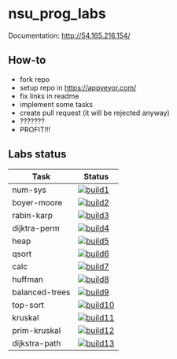# nsu_prog_labs

Documentation: http://54.165.216.154/

## How-to
* fork repo
* setup repo in https://appveyor.com/
* fix links in readme
* implement some tasks
* create pull request (it will be rejected anyway)
* ???????
* PROFIT!!!

## Labs status

|Task          |Status                    |
|--------------|--------------------------|
|num-sys       |[![build1][]][build-link] |
|boyer-moore   |[![build2][]][build-link] |
|rabin-karp    |[![build3][]][build-link] |
|dijktra-perm  |[![build4][]][build-link] |
|heap          |[![build5][]][build-link] |
|qsort         |[![build6][]][build-link] |
|calc          |[![build7][]][build-link] |
|huffman       |[![build8][]][build-link] |
|balanced-trees|[![build9][]][build-link] |
|top-sort      |[![build10][]][build-link]|
|kruskal       |[![build11][]][build-link]|
|prim-kruskal  |[![build12][]][build-link]|
|dijkstra-path |[![build13][]][build-link]|

[build1]: https://appveyor-matrix-badges.herokuapp.com/repos/User-Xolli/nsu-prog-labs/branch/master/1
[build2]: https://appveyor-matrix-badges.herokuapp.com/repos/User-Xolli/nsu-prog-labs/branch/master/2
[build3]: https://appveyor-matrix-badges.herokuapp.com/repos/User-Xolli/nsu-prog-labs/branch/master/3
[build4]: https://appveyor-matrix-badges.herokuapp.com/repos/User-Xolli/nsu-prog-labs/branch/master/4
[build5]: https://appveyor-matrix-badges.herokuapp.com/repos/User-Xolli/nsu-prog-labs/branch/master/5
[build6]: https://appveyor-matrix-badges.herokuapp.com/repos/User-Xolli/nsu-prog-labs/branch/master/6
[build7]: https://appveyor-matrix-badges.herokuapp.com/repos/User-Xolli/nsu-prog-labs/branch/master/7
[build8]: https://appveyor-matrix-badges.herokuapp.com/repos/User-Xolli/nsu-prog-labs/branch/master/8
[build9]: https://appveyor-matrix-badges.herokuapp.com/repos/User-Xolli/nsu-prog-labs/branch/master/9
[build10]: https://appveyor-matrix-badges.herokuapp.com/repos/User-Xolli/nsu-prog-labs/branch/master/10
[build11]: https://appveyor-matrix-badges.herokuapp.com/repos/User-Xolli/nsu-prog-labs/branch/master/11
[build12]: https://appveyor-matrix-badges.herokuapp.com/repos/User-Xolli/nsu-prog-labs/branch/master/12
[build13]: https://appveyor-matrix-badges.herokuapp.com/repos/User-Xolli/nsu-prog-labs/branch/master/13

[build-link]: https://ci.appveyor.com/project/User-Xolli/nsu-prog-labs
